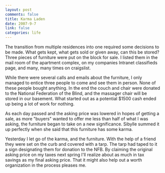 ```yaml
--- 
layout: post
comments: false
title: Karma Laden
date: 2007-9-7
link: false
categories: life
---
```

The transition from multiple residences into one required some decisions to be made.  What gets kept, what gets sold or given away, can this be stored?  Three pieces of furniture were put on the block for sale.  I listed them in the mail room of the apartment complex, on my companies Intranet classifieds page, and many, many times on craigslist.

While there were several calls and emails about the furniture, I only managed to entice three people to come and see them in person.  None of these people bought anything.  In the end the couch and chair were donated to the National Federation of the Blind, and the massager chair will be stored in our basement.  What started out as a potential $1500 cash ended up being a lot of work for nothing.

As each day passed and the asking price was lowered in hopes of getting a sale, as more "buyers" wanted to offer me less than half of what I was asking, the furniture began to take on a new significance.  Sibylle summed it up perfectly when she said that this furniture has some karma.

Yesterday I let go of the karma, and the furniture.  With the help of a friend they were set on the curb and covered with a tarp.  The tarp had taped to it a sign designating them for donation to the NFB.  By claiming the original asking price on my taxes next spring I'll realize about as much in tax savings as my final asking price.  That it might also help out a worth organization in the process pleases me.
